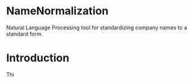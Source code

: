 # NameNormalization
Natural Language Processing tool for standardizing company names to a standard form.

# Introduction
Thi